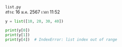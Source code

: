 `list.py`<br>
สร้าง: 16 ม.ค. 2567 เวลา 11:52<br>
```py
y = list([10, 20, 30, 40])

print(y[0])
print(y[1])
print(y[4])  # IndexError: list index out of range

```
